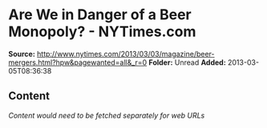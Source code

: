 # Are We in Danger of a Beer Monopoly? - NYTimes.com

**Source:** http://www.nytimes.com/2013/03/03/magazine/beer-mergers.html?hpw&pagewanted=all&_r=0
**Folder:** Unread
**Added:** 2013-03-05T08:36:38




## Content
*Content would need to be fetched separately for web URLs*
